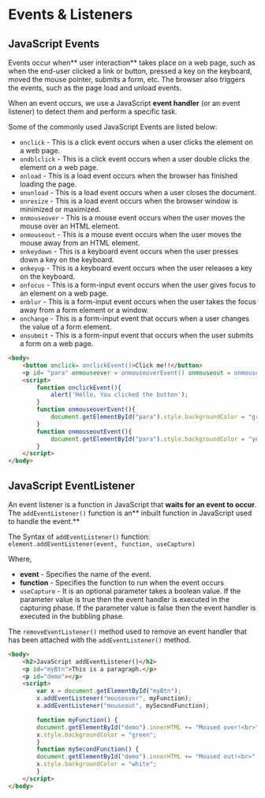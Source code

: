 # Events & Listeners
## JavaScript Events
Events occur when** user interaction** takes place on a web page, such as when the end-user clicked a link or button, pressed a key on the keyboard, moved the mouse pointer, submits a form, etc. The browser also triggers the events, such as the page load and unload events.

When an event occurs, we use a JavaScript **event handler** (or an event listener) to detect them and perform a specific task.

Some of the commonly used JavaScript Events are listed below:
- `onclick` - This is a click event occurs when a user clicks the element on a web page.
- `ondblclick` - This is a click event occurs when a user double clicks the element on a web page.
- `onload` - This is a load event occurs when the browser has finished loading the page.
- `onunload` - This is a load event occurs when a user closes the document.
- `onresize` - This is a load event occurs when the browser window is minimized or maximized.
- `onmouseover` - This is a mouse event occurs when the user moves the mouse over an HTML element.
- `onmouseout` - This is a mouse event occurs when the user moves the mouse away from an HTML element.
- `onkeydown` - This is a keyboard event occurs when the user presses down a key on the keyboard.
- `onkeyup` - This is a keyboard event occurs when the user releases a key on the keyboard.
- `onfocus` - This is a form-input event occurs when the user gives focus to an element on a web page.
- `onblur` - This is a form-input event occurs when the user takes the focus away from a form element or a window.
- `onchange` - This is a form-input event that occurs when a user changes the value of a form element.
- `onsubmit` - This is a form-input event that occurs when the user submits a form on a web page.

```html
<body>
    <button onclick= onclickEvent()>Click me!!</button>
    <p id= "para" onmouseover = onmouseoverEvent() onmouseout = onmouseoutEvent() >This is a Paragraph....</p>
    <script>
        function onclickEvent(){
            alert('Hello, You clicked the button');
        }
        function onmouseoverEvent(){
            document.getElementById("para").style.backgroundColor = "green";
        }
        function onmouseoutEvent(){
            document.getElementById("para").style.backgroundColor = "yellow";
        }
    </script>
</body>
```

## JavaScript EventListener
An event listener is a function in JavaScript that **waits for an event to occur**. The `addEventListener()` function is an** inbuilt function in JavaScript used to handle the event.**

The Syntax of `addEventListener()` function: `element.addEventListener(event, function, useCapture)`

Where,
- **event** - Specifies the name of the event.
- **function** - Specifies the function to run when the event occurs
- `useCapture` - It is an optional parameter takes a boolean value. If the parameter value is true then the event handler is executed in the capturing phase. If the parameter value is false then the event handler is executed in the bubbling phase.

The `removeEventListener()` method used to remove an event handler that has been attached with the `addEventListener()` method.

```html
<body>
    <h2>JavaScript addEventListener()</h2>
    <p id="myBtn">This is a paragraph.</p>
    <p id="demo"></p>
    <script>
        var x = document.getElementById("myBtn");
        x.addEventListener("mouseover", myFunction);
        x.addEventListener("mouseout", mySecondFunction);

        function myFunction() {
        document.getElementById("demo").innerHTML += "Moused over!<br>";
        x.style.backgroundColor = "green";
        }
        function mySecondFunction() {
        document.getElementById("demo").innerHTML += "Moused out!<br>";
        x.style.backgroundColor = "white";
        }
    </script>
</body>
```